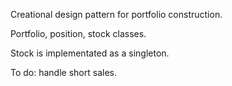 Creational design pattern for portfolio construction.

Portfolio, position, stock classes.

Stock is implementated as a singleton.

To do: handle short sales.
